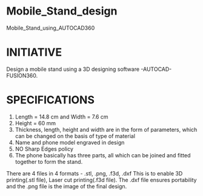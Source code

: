 # Mobile_Stand_design
Mobile_Stand_using_AUTOCAD360

# INITIATIVE
Design a mobile stand using a 3D designing software -AUTOCAD-FUSION360.

# SPECIFICATIONS

1. Length = 14.8 cm and Width = 7.6 cm  
2. Height = 60 mm  
3. Thickness, length, height and width are in the form of parameters, which can be changed on the basis of type of material  
4. Name and phone model engraved in design
5. NO Sharp Edges policy
6. The phone basically has three parts, all which can be joined and fitted together to form the stand.

There are 4 files in 4 formats - .stl, .png, .f3d, .dxf
This is to enable 3D printing(.stl file), Laser cut printing(.f3d file). The .dxf file ensures portability and the .png file is the image of the final design. 
